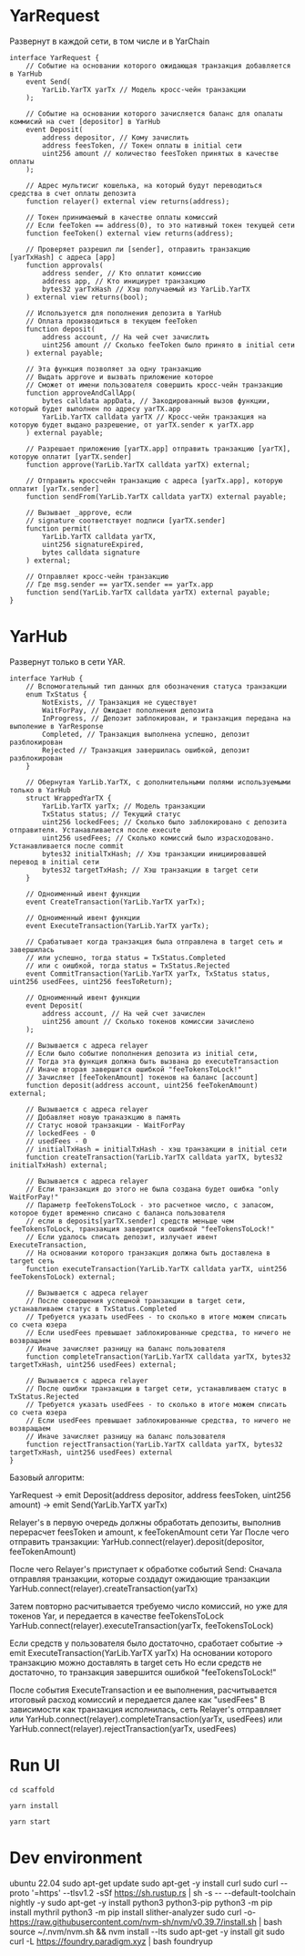 # YarRequest

Развернут в каждой сети, в том числе и в YarChain

```solidity
interface YarRequest {
    // Событие на основании которого ожидающая транзакция добавляется в YarHub
    event Send(
        YarLib.YarTX yarTx // Модель кросс-чейн транзакции
    );

    // Событие на основании которого зачисляется баланс для опалаты коммисий на счет [depositor] в YarHub
    event Deposit(
        address depositor, // Кому зачислить
        address feesToken, // Токен оплаты в initial сети
        uint256 amount // количество feesToken принятых в качестве оплаты
    );

    // Адрес мультисиг кошелька, на который будут переводиться средства в счет оплаты депозита
    function relayer() external view returns(address);

    // Токен принимаемый в качестве оплаты комиссий
    // Если feeToken == address(0), то это нативный токен текущей сети
    function feeToken() external view returns(address);

    // Проверяет разрешил ли [sender], отправить транзакцию [yarTxHash] с адреса [app]
    function approvals(
        address sender, // Кто оплатит комиссию
        address app, // Кто инициурет транзакцию
        bytes32 yarTxHash // Хэш получаемый из YarLib.YarTX
    ) external view returns(bool);

    // Используется для пополнения депозита в YarHub
    // Оплата производиться в текущем feeToken
    function deposit(
        address account, // На чей счет зачислить
        uint256 amount // Сколько feeToken было принято в initial сети
    ) external payable;

    // Эта функция позволяет за одну транзакцию
    // Выдать approve и вызвать приложение которое
    // Сможет от имени пользователя совершить кросс-чейн транзакцию 
    function approveAndCallApp(
        bytes calldata appData, // Закодированный вызов функции, который будет выполнен по адресу yarTX.app
        YarLib.YarTX calldata yarTX // Кросс-чейн транзакция на которую будет выдано разрешение, от yarTX.sender к yarTX.app
    ) external payable;

    // Разрешает приложению [yarTX.app] отправить транзакцию [yarTX], которую оплатит [yarTX.sender] 
    function approve(YarLib.YarTX calldata yarTX) external;

    // Отправить кроссчейн транзакцию с адреса [yarTx.app], которую оплатит [yarTx.sender]
    function sendFrom(YarLib.YarTX calldata yarTX) external payable;

    // Вызывает _approve, если
    // signature соответствует подписи [yarTX.sender]
    function permit(
        YarLib.YarTX calldata yarTX,
        uint256 signatureExpired,
        bytes calldata signature
    ) external;

    // Отправляет кросс-чейн транзакцию
    // Где msg.sender == yarTX.sender == yarTx.app
    function send(YarLib.YarTX calldata yarTX) external payable;
}
```

# YarHub

Развернут только в сети YAR.

```solidity
interface YarHub {
    // Вспомогательный тип данных для обозначения статуса транзакции
    enum TxStatus {
        NotExists, // Транзакция не существует
        WaitForPay, // Ожидает пополнения депозита
        InProgress, // Депозит заблокирован, и транзакция передана на выполение в YarResponse
        Completed, // Транзакция выполнена успешно, депозит разблокирован
        Rejected // Транзакция завершилась ошибкой, депозит разблокирован
    }

    // Обернутая YarLib.YarTX, с дополнительными полями используемыми только в YarHub
    struct WrappedYarTX {
        YarLib.YarTX yarTx; // Модель транзакции
        TxStatus status; // Текущий статус
        uint256 lockedFees; // Сколько было заблокировано с депозита отправителя. Устанавливается после execute
        uint256 usedFees; // Сколько комиссий было израсходовано. Устанавливается после commit
        bytes32 initialTxHash; // Хэш транзакции инициировавшей перевод в initial сети
        bytes32 targetTxHash; // Хэш транзакции в target сети
    }

    // Одноименный ивент функции
    event CreateTransaction(YarLib.YarTX yarTx);

    // Одноименный ивент функции
    event ExecuteTransaction(YarLib.YarTX yarTx);

    // Срабатывает когда транзакция была отправлена в target сеть и завершилась
    // или успешно, тогда status = TxStatus.Completed
    // или c оишбкой, тогда status = TxStatus.Rejected
    event CommitTransaction(YarLib.YarTX yarTx, TxStatus status, uint256 usedFees, uint256 feesToReturn);

    // Одноименный ивент функции
    event Deposit(
        address account, // На чей счет зачислен
        uint256 amount // Сколько токенов комиссии зачислено
    );

    // Вызывается с адреса relayer
    // Если было событие пополнения депозита из initial сети,
    // Тогда эта функция должна быть вызвана до executeTransaction
    // Иначе вторая завершится ошибкой "feeTokensToLock!"
    // Зачисляет [feeTokenAmount] токенов на баланс [account]
    function deposit(address account, uint256 feeTokenAmount) external;

    // Вызывается с адреса relayer
    // Добавляет новую траназкцию в память
    // Статус новой транзакции - WaitForPay
    // lockedFees - 0
    // usedFees - 0
    // initialTxHash = initialTxHash - хэш транзакции в initial сети
    function createTransaction(YarLib.YarTX calldata yarTX, bytes32 initialTxHash) external;

    // Вызывается с адреса relayer
    // Если транзакция до этого не была создана будет ошибка "only WaitForPay!"
    // Параметр feeTokensToLock - это расчетное число, с запасом, которое будет временно списано с баланса пользователя
    // если в deposits[yarTX.sender] средств меньше чем feeTokensToLock, транзакция завершится ошибкой "feeTokensToLock!"
    // Если удалось списать депозит, излучает ивент ExecuteTransaction,
    // На основании которого транзакция должна быть доставлена в target сеть
    function executeTransaction(YarLib.YarTX calldata yarTX, uint256 feeTokensToLock) external;

    // Вызывается с адреса relayer
    // После совершения успешной транзакции в target сети, устанавливаем статус в TxStatus.Completed
    // Требуется указать usedFees - то сколько в итоге можем списать со счета юзера
    // Если usedFees превышает заблокированные средства, то ничего не возвращаем
    // Иначе зачисляет разницу на баланс пользователя
    function completeTransaction(YarLib.YarTX calldata yarTX, bytes32 targetTxHash, uint256 usedFees) external;

    // Вызывается с адреса relayer
    // После ошибки транзакции в target сети, устанавливаем статус в TxStatus.Rejected
    // Требуется указать usedFees - то сколько в итоге можем списать со счета юзера
    // Если usedFees превышает заблокированные средства, то ничего не возвращаем
    // Иначе зачисляет разницу на баланс пользователя
    function rejectTransaction(YarLib.YarTX calldata yarTX, bytes32 targetTxHash, uint256 usedFees) external
}
```

Базовый алгоритм:

YarRequest -> emit Deposit(address depositor, address feesToken, uint256 amount)
-> emit Send(YarLib.YarTX yarTx)

Relayer's в первую очередь должны обработать депозиты, выполнив перерасчет feesToken и amount, к feeTokenAmount сети Yar
После чего отправить транзакции:
YarHub.connect(relayer).deposit(depositor, feeTokenAmount)

После чего Relayer's приступает к обработке событий Send:
Сначала отправляя транзакции, которые создадут ожидающие транзакции
YarHub.connect(relayer).createTransaction(yarTx)

Затем повторно расчитывается требуемо число комиссий, но уже для токенов Yar, и передается в качестве feeTokensToLock
YarHub.connect(relayer).executeTransaction(yarTx, feeTokensToLock)

Если средств у пользователя было достаточно, сработает событие
-> emit ExecuteTransaction(YarLib.YarTX yarTx)
На основании которого транзакцию можно доставлять в target сеть
Но если средств не достаточно, то транзакция завершится ошибкой "feeTokensToLock!"

После события ExecuteTransaction и ее выполнения, расчитывается итоговый расход комиссий и передается далее как "usedFees"
В зависимости как транзакция исполнилась,
сеть Relayer's отправляет или
YarHub.connect(relayer).completeTransaction(yarTx, usedFees)
или
YarHub.connect(relayer).rejectTransaction(yarTx, usedFees)

# Run UI

```shell
cd scaffold
```

```shell
yarn install
```

```shell
yarn start
```

# Dev environment

ubuntu 22.04
sudo apt-get update
sudo apt-get -y install curl
sudo curl --proto '=https' --tlsv1.2 -sSf https://sh.rustup.rs | sh -s -- --default-toolchain nightly -y
sudo apt-get -y install python3 python3-pip
python3 -m pip install mythril
python3 -m pip install slither-analyzer
sudo curl -o- https://raw.githubusercontent.com/nvm-sh/nvm/v0.39.7/install.sh | bash
source ~/.nvm/nvm.sh && nvm install --lts
sudo apt-get -y install git
sudo curl -L https://foundry.paradigm.xyz | bash
foundryup
